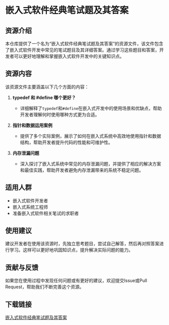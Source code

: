 # 嵌入式软件经典笔试题及其答案

## 资源介绍

本仓库提供了一个名为“嵌入式软件经典笔试题及其答案”的资源文件，该文件包含了嵌入式软件开发中常见的笔试题目及其详细答案。通过学习这些题目和答案，开发者可以更好地理解和掌握嵌入式软件开发中的关键知识点。

## 资源内容

该资源文件主要涵盖以下几个方面的内容：

1. **typedef 和 #define 哪个更好？**
   - 详细解释了`typedef`和`#define`在嵌入式开发中的使用场景和优缺点，帮助开发者理解何时使用哪种方式更为合适。

2. **指针和数据运用案例**
   - 提供了多个实际案例，展示了如何在嵌入式系统中高效地使用指针和数据结构，帮助开发者提升代码的性能和可维护性。

3. **内存泄漏问题**
   - 深入探讨了嵌入式系统中常见的内存泄漏问题，并提供了相应的解决方案和最佳实践，帮助开发者避免内存泄漏带来的系统不稳定问题。

## 适用人群

- 嵌入式软件开发者
- 嵌入式系统工程师
- 准备嵌入式软件相关笔试的求职者

## 使用建议

建议开发者在使用该资源时，先独立思考题目，尝试自己解答，然后再对照答案进行学习。这样可以更好地巩固知识点，提升解决实际问题的能力。

## 贡献与反馈

如果您在使用过程中发现任何问题或有更好的建议，欢迎提交Issue或Pull Request，帮助我们不断完善这个资源。

## 下载链接

[嵌入式软件经典笔试题及其答案](https://pan.quark.cn/s/ce5f3d5b5627)